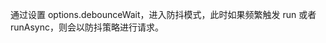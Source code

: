 通过设置 options.debounceWait，进入防抖模式，此时如果频繁触发 run 或者 runAsync，则会以防抖策略进行请求。

<script setup>
  import Debounce from './demos/debounce.vue'
</script>

<debounce />
